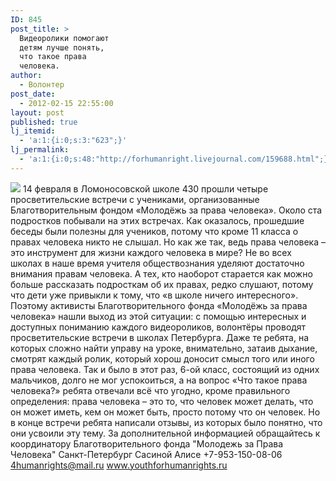 ```yaml
---
ID: 845
post_title: >
  Видеоролики помогают
  детям лучше понять,
  что такое права
  человека.
author:
  - Волонтер
post_date:
  - 2012-02-15 22:55:00
layout: post
published: true
lj_itemid:
  - 'a:1:{i:0;s:3:"623";}'
lj_permalink:
  - 'a:1:{i:0;s:48:"http://forhumanright.livejournal.com/159688.html";}'
---
```


<img src="http://cs5338.vk.com/u132145096/132409092/x_5b26039f.jpg" /> 14 февраля в Ломоносовской школе 430 прошли четыре просветительские встречи с учениками, организованные Благотворительным фондом «Молодёжь за права человека». Около ста подростков побывали на этих встречах. Как оказалось, прошедшие беседы были полезны для учеников, потому что кроме 11 класса о правах человека никто не слышал. Но как же так, ведь права человека – это инструмент для жизни каждого человека в мире?
Не во всех школах в наше время учителя обществознания уделяют достаточно внимания правам человека. А тех, кто наоборот старается как можно больше рассказать подросткам об их правах, редко слушают, потому что дети уже привыкли к тому, что «в школе ничего интересного». Поэтому активисты  Благотворительного фонда «Молодёжь за права человека» нашли выход из этой ситуации: с помощью интересных и доступных пониманию каждого видеороликов, волонтёры проводят просветительские встречи в школах Петербурга. Даже те ребята, на которых сложно найти управу на уроке, внимательно, затаив дыхание, смотрят каждый ролик, который хорош доносит смысл того или иного права человека.
Так и было в этот раз, 6-ой класс, состоящий из одних мальчиков, долго не мог успокоиться, а на вопрос «Что такое права человека?» ребята отвечали всё что угодно, кроме правильного определения: права человека – это то, что человек может делать, что он может иметь, кем он может быть, просто потому  что он человек. Но в конце встречи ребята написали отзывы, из которых было понятно, что они усвоили эту тему.
За дополнительной информацией обращайтесь к координатору
Благотворительного фонда
"Молодежь за Права Человека" Санкт-Петербург 
Сасиной Алисе 
+7-953-150-08-06 
4humanrights@mail.ru
www.youthforhumanrights.ru